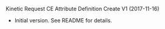 Kinetic Request CE Attribute Definition Create V1 (2017-11-16)
 * Initial version.  See README for details.